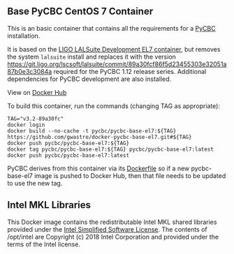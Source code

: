 Base PyCBC CentOS 7 Container
-----------------------------

This is an basic container that contains all the requirements for a [PyCBC](https://ligo-cbc.github.io/) installation.

It is based on the [LIGO LALSuite Development EL7 container](https://hub.docker.com/r/ligo/lalsuite-dev/), but removes the system ``lalsuite`` install and replaces it with the version https://git.ligo.org/lscsoft/lalsuite/commit/89a30fcf86f5d23455303e32051a87b0e3c3084a required for the PyCBC 1.12 release series. Additional dependencies for PyCBC development are also installed.

View on [Docker Hub](https://hub.docker.com/r/pycbc/pycbc-base-el7/)

To build this container, run the commands (changing TAG as appropriate):

```shell
TAG="v3.2-89a30fc"
docker login
docker build --no-cache -t pycbc/pycbc-base-el7:${TAG} https://github.com/gwastro/docker-pycbc-base-el7.git#${TAG}
docker push pycbc/pycbc-base-el7:${TAG}
docker tag pycbc/pycbc-base-el7:${TAG} pycbc/pycbc-base-el7:latest
docker push pycbc/pycbc-base-el7:latest
```

PyCBC derives from this container via its [Dockerfile](https://github.com/gwastro/pycbc/blob/master/Dockerfile) so if a new pycbc-base-el7 image is pushed to Docker Hub, then that file needs to be updated to use the new tag.

Intel MKL Libraries
-------------------

This Docker image contains the redistributable Intel MKL shared libraries provided under the [Intel Simplified Software License](https://software.intel.com/en-us/license/intel-simplified-software-license). The contents of /opt/intel are Copyright (c) 2018 Intel Corporation and provided under the terms of the Intel license.

